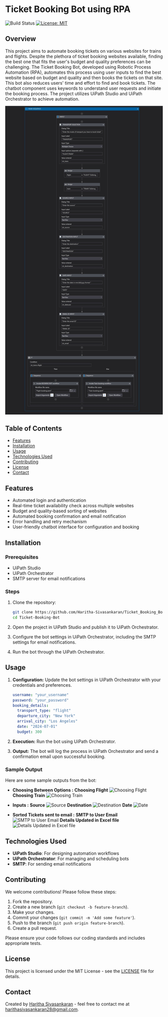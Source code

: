 # Ticket Booking Bot using RPA

![Build Status](https://img.shields.io/badge/build-passing-brightgreen)
[![License: MIT](https://img.shields.io/badge/license-MIT-blue)](LICENSE)

## Overview
This project aims to automate booking tickets on various websites for trains and flights. Despite the plethora of ticket booking websites available, finding the best one that fits the user's budget and quality preferences can be challenging. The Ticket Booking Bot, developed using Robotic Process Automation (RPA), automates this process using user inputs to find the best website based on budget and quality and then books the tickets on that site. This bot also reduces users' time and effort to find and book tickets. The chatbot component uses keywords to understand user requests and initiate the booking process. The project utilizes UiPath Studio and UiPath Orchestrator to achieve automation.

![Bot Output](Screenshots/Intro.jpg)

## Table of Contents
- [Features](#features)
- [Installation](#installation)
- [Usage](#usage)
- [Technologies Used](#technologies-used)
- [Contributing](#contributing)
- [License](#license)
- [Contact](#contact)

## Features
- Automated login and authentication
- Real-time ticket availability check across multiple websites
- Budget and quality-based sorting of websites
- Automated booking confirmation and email notification
- Error handling and retry mechanism
- User-friendly chatbot interface for configuration and booking

## Installation

### Prerequisites
- UiPath Studio
- UiPath Orchestrator
- SMTP server for email notifications

### Steps
1. Clone the repository:
    ```bash
    git clone https://github.com/Haritha-Sivasankaran/Ticket_Booking_Bot.git
    cd Ticket-Booking-Bot
    ```

2. Open the project in UiPath Studio and publish it to UiPath Orchestrator.

3. Configure the bot settings in UiPath Orchestrator, including the SMTP settings for email notifications.

4. Run the bot through the UiPath Orchestrator.

## Usage

1. **Configuration:** Update the bot settings in UiPath Orchestrator with your credentials and preferences.
    ```yaml
    username: "your_username"
    password: "your_password"
    booking_details:
      transport_type: "flight"
      departure_city: "New York"
      arrival_city: "Los Angeles"
      date: "2024-07-01"
      budget: 300
    ```

2. **Execution:** Run the bot using UiPath Orchestrator.

3. **Output:** The bot will log the process in UiPath Orchestrator and send a confirmation email upon successful booking.

### Sample Output

Here are some sample outputs from the bot:

- **Choosing Between Options :**
      **Choosing Flight**
  ![Choosing Flight](Screenshots/Input1)
      **Choosing Train**
  ![Choosing Train](Screenshots/Input2)

- **Inputs :**
      **Source**
  ![Source](Screenshots/Input3)
      **Destination**
  ![Destination](Screenshots/Input4)
      **Date**
  ![Date](Screenshots/Input5)

- **Sorted Tickets sent to email :**
      **SMTP to User Email**
  ![SMTP to User Email](Screenshots/Input7)
      **Details Updated in Excel file**
  ![Details Updated in Excel file](Screenshots/Input8)
   
## Technologies Used
- **UiPath Studio**: For designing automation workflows
- **UiPath Orchestrator**: For managing and scheduling bots
- **SMTP**: For sending email notifications

## Contributing

We welcome contributions! Please follow these steps:

1. Fork the repository.
2. Create a new branch (`git checkout -b feature-branch`).
3. Make your changes.
4. Commit your changes (`git commit -m 'Add some feature'`).
5. Push to the branch (`git push origin feature-branch`).
6. Create a pull request.

Please ensure your code follows our coding standards and includes appropriate tests.

## License
This project is licensed under the MIT License - see the [LICENSE](LICENSE) file for details.

## Contact
Created by [Haritha Sivasankaran](https://github.com/Haritha-Sivasankaran) - feel free to contact me at harithasivasankaran28@gmail.com.
